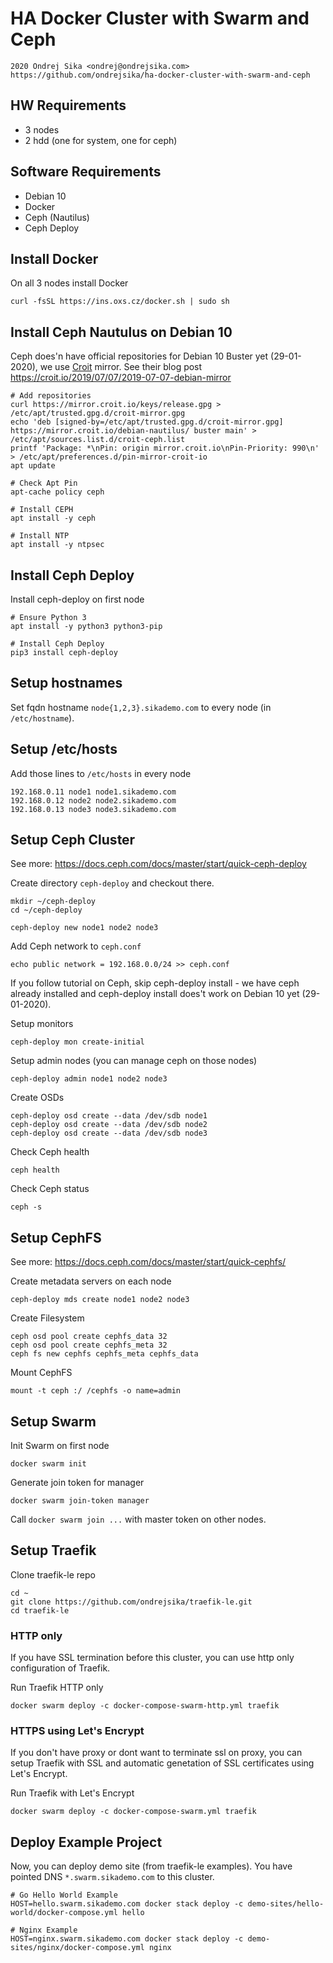 # HA Docker Cluster with Swarm and Ceph

    2020 Ondrej Sika <ondrej@ondrejsika.com>
    https://github.com/ondrejsika/ha-docker-cluster-with-swarm-and-ceph


## HW Requirements

- 3 nodes
- 2 hdd (one for system, one for ceph)

## Software Requirements

- Debian 10
- Docker
- Ceph (Nautilus)
- Ceph Deploy

## Install Docker

On all 3 nodes install Docker

```
curl -fsSL https://ins.oxs.cz/docker.sh | sudo sh
```

## Install Ceph Nautulus on Debian 10

Ceph does'n have official repositories for Debian 10 Buster yet (29-01-2020), we use [Croit](https://croit.io) mirror. See their blog post <https://croit.io/2019/07/07/2019-07-07-debian-mirror>

```
# Add repositories
curl https://mirror.croit.io/keys/release.gpg > /etc/apt/trusted.gpg.d/croit-mirror.gpg
echo 'deb [signed-by=/etc/apt/trusted.gpg.d/croit-mirror.gpg] https://mirror.croit.io/debian-nautilus/ buster main' > /etc/apt/sources.list.d/croit-ceph.list
printf 'Package: *\nPin: origin mirror.croit.io\nPin-Priority: 990\n' > /etc/apt/preferences.d/pin-mirror-croit-io
apt update

# Check Apt Pin
apt-cache policy ceph

# Install CEPH
apt install -y ceph

# Install NTP
apt install -y ntpsec
```

## Install Ceph Deploy

Install ceph-deploy on first node

```
# Ensure Python 3
apt install -y python3 python3-pip

# Install Ceph Deploy
pip3 install ceph-deploy
```

## Setup hostnames

Set fqdn hostname `node{1,2,3}.sikademo.com` to every node (in `/etc/hostname`).

## Setup /etc/hosts

Add those lines to `/etc/hosts` in every node

```
192.168.0.11 node1 node1.sikademo.com
192.168.0.12 node2 node2.sikademo.com
192.168.0.13 node3 node3.sikademo.com
```

## Setup Ceph Cluster

See more: <https://docs.ceph.com/docs/master/start/quick-ceph-deploy>


Create directory `ceph-deploy` and checkout there.

```
mkdir ~/ceph-deploy
cd ~/ceph-deploy
```

```
ceph-deploy new node1 node2 node3
```

Add Ceph network to `ceph.conf`

```
echo public network = 192.168.0.0/24 >> ceph.conf
```

If you follow tutorial on Ceph, skip ceph-deploy install - we have ceph already installed and ceph-deploy install does't work on Debian 10 yet (29-01-2020).

Setup monitors

```
ceph-deploy mon create-initial
```

Setup admin nodes (you can manage ceph on those nodes)

```
ceph-deploy admin node1 node2 node3
```

Create OSDs

```
ceph-deploy osd create --data /dev/sdb node1
ceph-deploy osd create --data /dev/sdb node2
ceph-deploy osd create --data /dev/sdb node3
```

Check Ceph health

```
ceph health
```

Check Ceph status

```
ceph -s
```

## Setup CephFS

See more: <https://docs.ceph.com/docs/master/start/quick-cephfs/>


Create metadata servers on each node

```
ceph-deploy mds create node1 node2 node3
```

Create Filesystem

```
ceph osd pool create cephfs_data 32
ceph osd pool create cephfs_meta 32
ceph fs new cephfs cephfs_meta cephfs_data
```

Mount CephFS

```
mount -t ceph :/ /cephfs -o name=admin
```

## Setup Swarm

Init Swarm on first node

```
docker swarm init
```

Generate join token for manager

```
docker swarm join-token manager
```

Call `docker swarm join ...` with master token on other nodes.


## Setup Traefik

Clone traefik-le repo

```
cd ~
git clone https://github.com/ondrejsika/traefik-le.git
cd traefik-le
```

### HTTP only

If you have SSL termination before this cluster, you can use http only configuration of Traefik.

Run Traefik HTTP only

```
docker swarm deploy -c docker-compose-swarm-http.yml traefik
```

### HTTPS using Let's Encrypt

If you don't have proxy or dont want to terminate ssl on proxy, you can setup Traefik with SSL and automatic genetation of SSL certificates using Let's Encrypt.

Run Traefik with Let's Encrypt

```
docker swarm deploy -c docker-compose-swarm.yml traefik
```

## Deploy Example Project

Now, you can deploy demo site (from traefik-le examples). You have pointed DNS `*.swarm.sikademo.com` to this cluster.

```
# Go Hello World Example
HOST=hello.swarm.sikademo.com docker stack deploy -c demo-sites/hello-world/docker-compose.yml hello

# Nginx Example
HOST=nginx.swarm.sikademo.com docker stack deploy -c demo-sites/nginx/docker-compose.yml nginx
```
